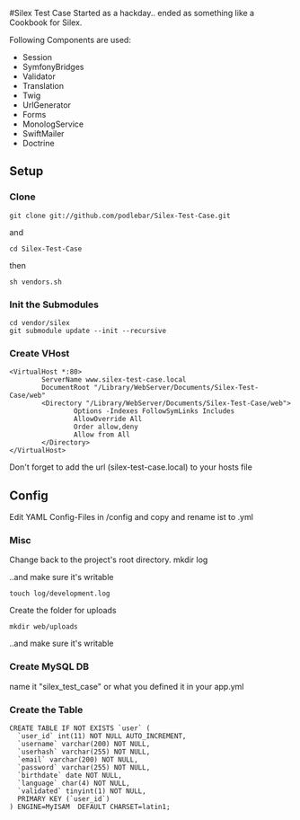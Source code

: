 #Silex Test Case
Started as a hackday.. ended as something like a Cookbook for Silex.

Following Components are used:
- Session
- SymfonyBridges
- Validator
- Translation
- Twig
- UrlGenerator
- Forms
- MonologService
- SwiftMailer
- Doctrine

## Setup

### Clone 
    git clone git://github.com/podlebar/Silex-Test-Case.git

and

    cd Silex-Test-Case
    
then

    sh vendors.sh
    
### Init the Submodules 

    cd vendor/silex
    git submodule update --init --recursive

### Create VHost
    <VirtualHost *:80>
            ServerName www.silex-test-case.local
            DocumentRoot "/Library/WebServer/Documents/Silex-Test-Case/web"
            <Directory "/Library/WebServer/Documents/Silex-Test-Case/web">
                    Options -Indexes FollowSymLinks Includes
                    AllowOverride All
                    Order allow,deny
                    Allow from All
            </Directory>
    </VirtualHost>
    
Don't forget to add the url (silex-test-case.local) to your hosts file 

## Config
Edit YAML Config-Files in /config and copy and rename ist to .yml
        
### Misc
Change back to the project's root directory.
    mkdir log
    
..and make sure it's writable

    touch log/development.log
    
Create the folder for uploads

    mkdir web/uploads
    
..and make sure it's writable

### Create MySQL DB
name it "silex_test_case" or what you defined it in your app.yml

### Create the Table
    CREATE TABLE IF NOT EXISTS `user` (
      `user_id` int(11) NOT NULL AUTO_INCREMENT,
      `username` varchar(200) NOT NULL,
      `userhash` varchar(255) NOT NULL,
      `email` varchar(200) NOT NULL,
      `password` varchar(255) NOT NULL,
      `birthdate` date NOT NULL,
      `language` char(4) NOT NULL,
      `validated` tinyint(1) NOT NULL,
      PRIMARY KEY (`user_id`)
    ) ENGINE=MyISAM  DEFAULT CHARSET=latin1;

